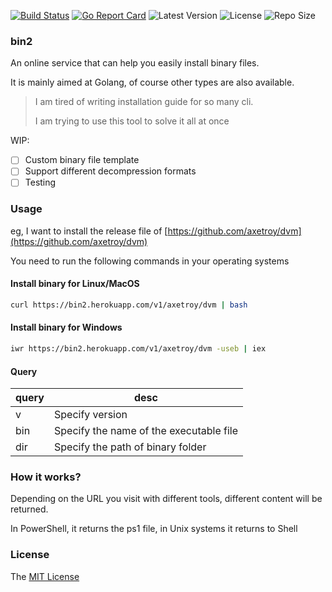 [![Build Status](https://github.com/axetroy/bin2/workflows/ci/badge.svg)](https://github.com/axetroy/bin2/actions)
[![Go Report Card](https://goreportcard.com/badge/github.com/axetroy/bin2)](https://goreportcard.com/report/github.com/axetroy/bin2)
![Latest Version](https://img.shields.io/github/v/release/axetroy/bin2.svg)
![License](https://img.shields.io/github/license/axetroy/bin2.svg)
![Repo Size](https://img.shields.io/github/repo-size/axetroy/bin2.svg)

### bin2

An online service that can help you easily install binary files.

It is mainly aimed at Golang, of course other types are also available.

> I am tired of writing installation guide for so many cli.
>
> I am trying to use this tool to solve it all at once

WIP:

- [ ] Custom binary file template
- [ ] Support different decompression formats
- [ ] Testing

### Usage

eg, I want to install the release file of [https://github.com/axetroy/dvm](https://github.com/axetroy/dvm)

You need to run the following commands in your operating systems

#### Install binary for Linux/MacOS

```bash
curl https://bin2.herokuapp.com/v1/axetroy/dvm | bash
```

#### Install binary for Windows

```bash
iwr https://bin2.herokuapp.com/v1/axetroy/dvm -useb | iex
```

#### Query

| query | desc                                    |
| ----- | --------------------------------------- |
| v     | Specify version                         |
| bin   | Specify the name of the executable file |
| dir   | Specify the path of binary folder       |

### How it works?

Depending on the URL you visit with different tools, different content will be returned.

In PowerShell, it returns the ps1 file, in Unix systems it returns to Shell

### License

The [MIT License](LICENSE)
